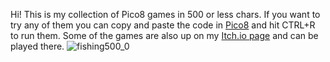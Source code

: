Hi! This is my collection of Pico8 games in 500 or less chars. If you want to try any of them you can copy and paste the code in [Pico8](https://www.pico-8-edu.com/) and hit CTRL+R to run them. Some of the games are also up on my [Itch.io page]([https://pages.github.com/](https://taxicomics.itch.io/))  and can be played there. ![fishing500_0](https://github.com/taxicomics/Pico8-Games-in-500-chars/assets/168220579/42008295-3ee6-4bb0-b588-6da82b3bb5a3)
